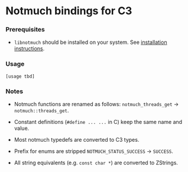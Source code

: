 # Notmuch bindings for C3

### Prerequisites

-   `libnotmuch` should be installed on your system. See [installation instructions](https://notmuchmail.org/#index7h2).

### Usage

```c3
[usage tbd]
```

### Notes

-   Notmuch functions are renamed as follows: `notmuch_threads_get` -> `notmuch::threads_get`.

-   Constant definitions (`#define ... ...` in C) keep the same name and value.

-   Most notmuch typedefs are converted to C3 types.

-   Prefix for enums are stripped `NOTMUCH_STATUS_SUCCESS` -> `SUCCESS`.

-   All string equivalents (e.g. `const char *`) are converted to ZStrings.
